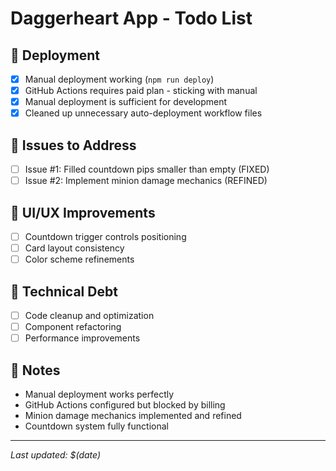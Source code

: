 # Daggerheart App - Todo List

## 🚀 **Deployment**
- [x] Manual deployment working (`npm run deploy`)
- [x] GitHub Actions requires paid plan - sticking with manual
- [x] Manual deployment is sufficient for development
- [x] Cleaned up unnecessary auto-deployment workflow files

## 🐛 **Issues to Address**
- [ ] Issue #1: Filled countdown pips smaller than empty (FIXED)
- [ ] Issue #2: Implement minion damage mechanics (REFINED)

## 🎨 **UI/UX Improvements**
- [ ] Countdown trigger controls positioning
- [ ] Card layout consistency
- [ ] Color scheme refinements

## 🔧 **Technical Debt**
- [ ] Code cleanup and optimization
- [ ] Component refactoring
- [ ] Performance improvements

## 📝 **Notes**
- Manual deployment works perfectly
- GitHub Actions configured but blocked by billing
- Minion damage mechanics implemented and refined
- Countdown system fully functional

---
*Last updated: $(date)*
